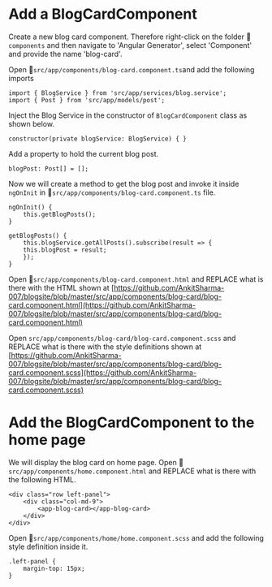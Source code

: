

# Add a BlogCardComponent
Create a new blog card component. Therefore right-click on the folder 📁```components``` and then navigate to 'Angular Generator', select 'Component' and provide the name 'blog-card'.

Open 📝`src/app/components/blog-card.component.ts`and add the following imports
```
import { BlogService } from 'src/app/services/blog.service';
import { Post } from 'src/app/models/post';
```

Inject the Blog Service in the constructor of `BlogCardComponent` class as shown below.
```
constructor(private blogService: BlogService) { }
```
Add a property to hold the current blog post.
```
blogPost: Post[] = [];
```

Now we will create a method to get the blog post and invoke it inside `ngOnInit` in 📝`src/app/components/blog-card.component.ts` file.
```
ngOnInit() {
    this.getBlogPosts();
}

getBlogPosts() {
    this.blogService.getAllPosts().subscribe(result => {
    this.blogPost = result;
    });
}
```

Open 📝`src/app/components/blog-card.component.html` and REPLACE what is there with the HTML shown at [https://github.com/AnkitSharma-007/blogsite/blob/master/src/app/components/blog-card/blog-card.component.html](https://github.com/AnkitSharma-007/blogsite/blob/master/src/app/components/blog-card/blog-card.component.html)

Open `src/app/components/blog-card/blog-card.component.scss` and REPLACE what is there with the style definitions shown at [https://github.com/AnkitSharma-007/blogsite/blob/master/src/app/components/blog-card/blog-card.component.scss](https://github.com/AnkitSharma-007/blogsite/blob/master/src/app/components/blog-card/blog-card.component.scss)


# Add the BlogCardComponent to the home page

We will display the blog card on home page. Open 📝`src/app/components/home.component.html` and REPLACE what is there with the following HTML.
```
<div class="row left-panel">
    <div class="col-md-9">
        <app-blog-card></app-blog-card>
    </div>
</div>
```
Open 📝`src/app/components/home/home.component.scss` and add the following style definition inside it.
```
.left-panel {
    margin-top: 15px;
}
```
